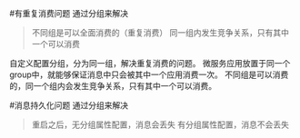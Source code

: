 #有重复消费问题
通过分组来解决

> 不同组是可以全面消费的（重复消费）
> 同一组内发生竞争关系，只有其中一个可以消费

自定义配置分组，分为同一组，解决重复消费的问题。
微服务应用放置于同一个group中，就能够保证消息中只会被其中一个应用消费一次。
不同组是可以消费的，同一个组内会发生竞争关系，只有其中一个可以消费。

#消息持久化问题
通过分组来解决

> 重启之后，无分组属性配置，消息会丢失
> 有分组属性配置，消息不会丢失

